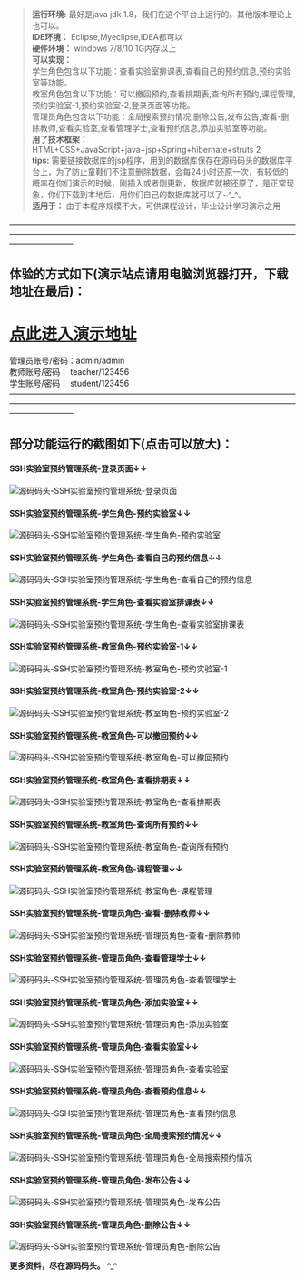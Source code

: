 >  **运行环境:** 最好是java jdk 1.8，我们在这个平台上运行的。其他版本理论上也可以。  
>  **IDE环境：** Eclipse,Myeclipse,IDEA都可以  
>  **硬件环境：** windows 7/8/10 1G内存以上  
>  **可以实现：**   
学生角色包含以下功能：查看实验室排课表,查看自己的预约信息,预约实验室等功能。  
教室角色包含以下功能：可以撤回预约,查看排期表,查询所有预约,课程管理,预约实验室-1,预约实验室-2,登录页面等功能。  
管理员角色包含以下功能：全局搜索预约情况,删除公告,发布公告,查看-删除教师,查看实验室,查看管理学士,查看预约信息,添加实验室等功能。  
>  **用了技术框架：** HTML+CSS+JavaScript+java+jsp+Spring+hibernate+struts 2  
>  **tips:** 需要链接数据库的jsp程序，用到的数据库保存在源码码头的数据库平台上，为了防止童鞋们不注意删除数据，会每24小时还原一次，有较低的概率在你们演示的时候，刚插入或者刚更新，数据库就被还原了，是正常现象，你们下载到本地后，用你们自己的数据库就可以了~^_^。  
>  **适用于：** 由于本程序规模不大，可供课程设计，毕业设计学习演示之用  
  

————————————————————————————————————————————————————————————————————————————————
## 体验的方式如下(演示站点请用电脑浏览器打开，下载地址在最后)：
# <a rel="nofollow"  href="http://www.csbishe.cn:15000/LRMS/" target="_blank"><u>点此进入演示地址</u></a>
管理员账号/密码：admin/admin  
教师账号/密码： teacher/123456  
学生账号/密码： student/123456  
————————————————————————————————————————————————————————————————————————————————
## 部分功能运行的截图如下(点击可以放大)：
#### SSH实验室预约管理系统-登录页面↓↓
![源码码头-SSH实验室预约管理系统-登录页面](http://images.icodedock.com/JAVA/JAVAEE/SSH%E5%AE%9E%E9%AA%8C%E5%AE%A4%E9%A2%84%E7%BA%A6%E7%AE%A1%E7%90%86%E7%B3%BB%E7%BB%9F/%E7%99%BB%E5%BD%95%E9%A1%B5%E9%9D%A2.png?imageView2/0/format/jpg/interlace/1/q/100|watermark/1/image/aHR0cDovL2ltYWdlcy5pY29kZWRvY2suY29tL21hcmsucG5n/dissolve/80/gravity/SouthEast/dx/10/dy/10|imageslim)
#### SSH实验室预约管理系统-学生角色-预约实验室↓↓
![源码码头-SSH实验室预约管理系统-学生角色-预约实验室](http://images.icodedock.com/JAVA/JAVAEE/SSH%E5%AE%9E%E9%AA%8C%E5%AE%A4%E9%A2%84%E7%BA%A6%E7%AE%A1%E7%90%86%E7%B3%BB%E7%BB%9F/%E5%AD%A6%E7%94%9F%E8%A7%92%E8%89%B2/%E9%A2%84%E7%BA%A6%E5%AE%9E%E9%AA%8C%E5%AE%A4.png?imageView2/0/format/jpg/interlace/1/q/100|watermark/1/image/aHR0cDovL2ltYWdlcy5pY29kZWRvY2suY29tL21hcmsucG5n/dissolve/80/gravity/SouthEast/dx/10/dy/10|imageslim)
#### SSH实验室预约管理系统-学生角色-查看自己的预约信息↓↓
![源码码头-SSH实验室预约管理系统-学生角色-查看自己的预约信息](http://images.icodedock.com/JAVA/JAVAEE/SSH%E5%AE%9E%E9%AA%8C%E5%AE%A4%E9%A2%84%E7%BA%A6%E7%AE%A1%E7%90%86%E7%B3%BB%E7%BB%9F/%E5%AD%A6%E7%94%9F%E8%A7%92%E8%89%B2/%E6%9F%A5%E7%9C%8B%E8%87%AA%E5%B7%B1%E7%9A%84%E9%A2%84%E7%BA%A6%E4%BF%A1%E6%81%AF.png?imageView2/0/format/jpg/interlace/1/q/100|watermark/1/image/aHR0cDovL2ltYWdlcy5pY29kZWRvY2suY29tL21hcmsucG5n/dissolve/80/gravity/SouthEast/dx/10/dy/10|imageslim)
#### SSH实验室预约管理系统-学生角色-查看实验室排课表↓↓
![源码码头-SSH实验室预约管理系统-学生角色-查看实验室排课表](http://images.icodedock.com/JAVA/JAVAEE/SSH%E5%AE%9E%E9%AA%8C%E5%AE%A4%E9%A2%84%E7%BA%A6%E7%AE%A1%E7%90%86%E7%B3%BB%E7%BB%9F/%E5%AD%A6%E7%94%9F%E8%A7%92%E8%89%B2/%E6%9F%A5%E7%9C%8B%E5%AE%9E%E9%AA%8C%E5%AE%A4%E6%8E%92%E8%AF%BE%E8%A1%A8.png?imageView2/0/format/jpg/interlace/1/q/100|watermark/1/image/aHR0cDovL2ltYWdlcy5pY29kZWRvY2suY29tL21hcmsucG5n/dissolve/80/gravity/SouthEast/dx/10/dy/10|imageslim)
#### SSH实验室预约管理系统-教室角色-预约实验室-1↓↓
![源码码头-SSH实验室预约管理系统-教室角色-预约实验室-1](http://images.icodedock.com/JAVA/JAVAEE/SSH%E5%AE%9E%E9%AA%8C%E5%AE%A4%E9%A2%84%E7%BA%A6%E7%AE%A1%E7%90%86%E7%B3%BB%E7%BB%9F/%E6%95%99%E5%AE%A4%E8%A7%92%E8%89%B2/%E9%A2%84%E7%BA%A6%E5%AE%9E%E9%AA%8C%E5%AE%A4-1.png?imageView2/0/format/jpg/interlace/1/q/100|watermark/1/image/aHR0cDovL2ltYWdlcy5pY29kZWRvY2suY29tL21hcmsucG5n/dissolve/80/gravity/SouthEast/dx/10/dy/10|imageslim)
#### SSH实验室预约管理系统-教室角色-预约实验室-2↓↓
![源码码头-SSH实验室预约管理系统-教室角色-预约实验室-2](http://images.icodedock.com/JAVA/JAVAEE/SSH%E5%AE%9E%E9%AA%8C%E5%AE%A4%E9%A2%84%E7%BA%A6%E7%AE%A1%E7%90%86%E7%B3%BB%E7%BB%9F/%E6%95%99%E5%AE%A4%E8%A7%92%E8%89%B2/%E9%A2%84%E7%BA%A6%E5%AE%9E%E9%AA%8C%E5%AE%A4-2.png?imageView2/0/format/jpg/interlace/1/q/100|watermark/1/image/aHR0cDovL2ltYWdlcy5pY29kZWRvY2suY29tL21hcmsucG5n/dissolve/80/gravity/SouthEast/dx/10/dy/10|imageslim)
#### SSH实验室预约管理系统-教室角色-可以撤回预约↓↓
![源码码头-SSH实验室预约管理系统-教室角色-可以撤回预约](http://images.icodedock.com/JAVA/JAVAEE/SSH%E5%AE%9E%E9%AA%8C%E5%AE%A4%E9%A2%84%E7%BA%A6%E7%AE%A1%E7%90%86%E7%B3%BB%E7%BB%9F/%E6%95%99%E5%AE%A4%E8%A7%92%E8%89%B2/%E5%8F%AF%E4%BB%A5%E6%92%A4%E5%9B%9E%E9%A2%84%E7%BA%A6.png?imageView2/0/format/jpg/interlace/1/q/100|watermark/1/image/aHR0cDovL2ltYWdlcy5pY29kZWRvY2suY29tL21hcmsucG5n/dissolve/80/gravity/SouthEast/dx/10/dy/10|imageslim)
#### SSH实验室预约管理系统-教室角色-查看排期表↓↓
![源码码头-SSH实验室预约管理系统-教室角色-查看排期表](http://images.icodedock.com/JAVA/JAVAEE/SSH%E5%AE%9E%E9%AA%8C%E5%AE%A4%E9%A2%84%E7%BA%A6%E7%AE%A1%E7%90%86%E7%B3%BB%E7%BB%9F/%E6%95%99%E5%AE%A4%E8%A7%92%E8%89%B2/%E6%9F%A5%E7%9C%8B%E6%8E%92%E6%9C%9F%E8%A1%A8.png?imageView2/0/format/jpg/interlace/1/q/100|watermark/1/image/aHR0cDovL2ltYWdlcy5pY29kZWRvY2suY29tL21hcmsucG5n/dissolve/80/gravity/SouthEast/dx/10/dy/10|imageslim)
#### SSH实验室预约管理系统-教室角色-查询所有预约↓↓
![源码码头-SSH实验室预约管理系统-教室角色-查询所有预约](http://images.icodedock.com/JAVA/JAVAEE/SSH%E5%AE%9E%E9%AA%8C%E5%AE%A4%E9%A2%84%E7%BA%A6%E7%AE%A1%E7%90%86%E7%B3%BB%E7%BB%9F/%E6%95%99%E5%AE%A4%E8%A7%92%E8%89%B2/%E6%9F%A5%E8%AF%A2%E6%89%80%E6%9C%89%E9%A2%84%E7%BA%A6.png?imageView2/0/format/jpg/interlace/1/q/100|watermark/1/image/aHR0cDovL2ltYWdlcy5pY29kZWRvY2suY29tL21hcmsucG5n/dissolve/80/gravity/SouthEast/dx/10/dy/10|imageslim)
#### SSH实验室预约管理系统-教室角色-课程管理↓↓
![源码码头-SSH实验室预约管理系统-教室角色-课程管理](http://images.icodedock.com/JAVA/JAVAEE/SSH%E5%AE%9E%E9%AA%8C%E5%AE%A4%E9%A2%84%E7%BA%A6%E7%AE%A1%E7%90%86%E7%B3%BB%E7%BB%9F/%E6%95%99%E5%AE%A4%E8%A7%92%E8%89%B2/%E8%AF%BE%E7%A8%8B%E7%AE%A1%E7%90%86.png?imageView2/0/format/jpg/interlace/1/q/100|watermark/1/image/aHR0cDovL2ltYWdlcy5pY29kZWRvY2suY29tL21hcmsucG5n/dissolve/80/gravity/SouthEast/dx/10/dy/10|imageslim)
#### SSH实验室预约管理系统-管理员角色-查看-删除教师↓↓
![源码码头-SSH实验室预约管理系统-管理员角色-查看-删除教师](http://images.icodedock.com/JAVA/JAVAEE/SSH%E5%AE%9E%E9%AA%8C%E5%AE%A4%E9%A2%84%E7%BA%A6%E7%AE%A1%E7%90%86%E7%B3%BB%E7%BB%9F/%E7%AE%A1%E7%90%86%E5%91%98%E8%A7%92%E8%89%B2/%E6%9F%A5%E7%9C%8B-%E5%88%A0%E9%99%A4%E6%95%99%E5%B8%88.png?imageView2/0/format/jpg/interlace/1/q/100|watermark/1/image/aHR0cDovL2ltYWdlcy5pY29kZWRvY2suY29tL21hcmsucG5n/dissolve/80/gravity/SouthEast/dx/10/dy/10|imageslim)
#### SSH实验室预约管理系统-管理员角色-查看管理学士↓↓
![源码码头-SSH实验室预约管理系统-管理员角色-查看管理学士](http://images.icodedock.com/JAVA/JAVAEE/SSH%E5%AE%9E%E9%AA%8C%E5%AE%A4%E9%A2%84%E7%BA%A6%E7%AE%A1%E7%90%86%E7%B3%BB%E7%BB%9F/%E7%AE%A1%E7%90%86%E5%91%98%E8%A7%92%E8%89%B2/%E6%9F%A5%E7%9C%8B%E7%AE%A1%E7%90%86%E5%AD%A6%E5%A3%AB.png?imageView2/0/format/jpg/interlace/1/q/100|watermark/1/image/aHR0cDovL2ltYWdlcy5pY29kZWRvY2suY29tL21hcmsucG5n/dissolve/80/gravity/SouthEast/dx/10/dy/10|imageslim)
#### SSH实验室预约管理系统-管理员角色-添加实验室↓↓
![源码码头-SSH实验室预约管理系统-管理员角色-添加实验室](http://images.icodedock.com/JAVA/JAVAEE/SSH%E5%AE%9E%E9%AA%8C%E5%AE%A4%E9%A2%84%E7%BA%A6%E7%AE%A1%E7%90%86%E7%B3%BB%E7%BB%9F/%E7%AE%A1%E7%90%86%E5%91%98%E8%A7%92%E8%89%B2/%E6%B7%BB%E5%8A%A0%E5%AE%9E%E9%AA%8C%E5%AE%A4.png?imageView2/0/format/jpg/interlace/1/q/100|watermark/1/image/aHR0cDovL2ltYWdlcy5pY29kZWRvY2suY29tL21hcmsucG5n/dissolve/80/gravity/SouthEast/dx/10/dy/10|imageslim)
#### SSH实验室预约管理系统-管理员角色-查看实验室↓↓
![源码码头-SSH实验室预约管理系统-管理员角色-查看实验室](http://images.icodedock.com/JAVA/JAVAEE/SSH%E5%AE%9E%E9%AA%8C%E5%AE%A4%E9%A2%84%E7%BA%A6%E7%AE%A1%E7%90%86%E7%B3%BB%E7%BB%9F/%E7%AE%A1%E7%90%86%E5%91%98%E8%A7%92%E8%89%B2/%E6%9F%A5%E7%9C%8B%E5%AE%9E%E9%AA%8C%E5%AE%A4.png?imageView2/0/format/jpg/interlace/1/q/100|watermark/1/image/aHR0cDovL2ltYWdlcy5pY29kZWRvY2suY29tL21hcmsucG5n/dissolve/80/gravity/SouthEast/dx/10/dy/10|imageslim)
#### SSH实验室预约管理系统-管理员角色-查看预约信息↓↓
![源码码头-SSH实验室预约管理系统-管理员角色-查看预约信息](http://images.icodedock.com/JAVA/JAVAEE/SSH%E5%AE%9E%E9%AA%8C%E5%AE%A4%E9%A2%84%E7%BA%A6%E7%AE%A1%E7%90%86%E7%B3%BB%E7%BB%9F/%E7%AE%A1%E7%90%86%E5%91%98%E8%A7%92%E8%89%B2/%E6%9F%A5%E7%9C%8B%E9%A2%84%E7%BA%A6%E4%BF%A1%E6%81%AF.png?imageView2/0/format/jpg/interlace/1/q/100|watermark/1/image/aHR0cDovL2ltYWdlcy5pY29kZWRvY2suY29tL21hcmsucG5n/dissolve/80/gravity/SouthEast/dx/10/dy/10|imageslim)
#### SSH实验室预约管理系统-管理员角色-全局搜索预约情况↓↓
![源码码头-SSH实验室预约管理系统-管理员角色-全局搜索预约情况](http://images.icodedock.com/JAVA/JAVAEE/SSH%E5%AE%9E%E9%AA%8C%E5%AE%A4%E9%A2%84%E7%BA%A6%E7%AE%A1%E7%90%86%E7%B3%BB%E7%BB%9F/%E7%AE%A1%E7%90%86%E5%91%98%E8%A7%92%E8%89%B2/%E5%85%A8%E5%B1%80%E6%90%9C%E7%B4%A2%E9%A2%84%E7%BA%A6%E6%83%85%E5%86%B5.png?imageView2/0/format/jpg/interlace/1/q/100|watermark/1/image/aHR0cDovL2ltYWdlcy5pY29kZWRvY2suY29tL21hcmsucG5n/dissolve/80/gravity/SouthEast/dx/10/dy/10|imageslim)
#### SSH实验室预约管理系统-管理员角色-发布公告↓↓
![源码码头-SSH实验室预约管理系统-管理员角色-发布公告](http://images.icodedock.com/JAVA/JAVAEE/SSH%E5%AE%9E%E9%AA%8C%E5%AE%A4%E9%A2%84%E7%BA%A6%E7%AE%A1%E7%90%86%E7%B3%BB%E7%BB%9F/%E7%AE%A1%E7%90%86%E5%91%98%E8%A7%92%E8%89%B2/%E5%8F%91%E5%B8%83%E5%85%AC%E5%91%8A.png?imageView2/0/format/jpg/interlace/1/q/100|watermark/1/image/aHR0cDovL2ltYWdlcy5pY29kZWRvY2suY29tL21hcmsucG5n/dissolve/80/gravity/SouthEast/dx/10/dy/10|imageslim)
#### SSH实验室预约管理系统-管理员角色-删除公告↓↓
![源码码头-SSH实验室预约管理系统-管理员角色-删除公告](http://images.icodedock.com/JAVA/JAVAEE/SSH%E5%AE%9E%E9%AA%8C%E5%AE%A4%E9%A2%84%E7%BA%A6%E7%AE%A1%E7%90%86%E7%B3%BB%E7%BB%9F/%E7%AE%A1%E7%90%86%E5%91%98%E8%A7%92%E8%89%B2/%E5%88%A0%E9%99%A4%E5%85%AC%E5%91%8A.png?imageView2/0/format/jpg/interlace/1/q/100|watermark/1/image/aHR0cDovL2ltYWdlcy5pY29kZWRvY2suY29tL21hcmsucG5n/dissolve/80/gravity/SouthEast/dx/10/dy/10|imageslim)

**更多资料，尽在源码码头。** ^_^